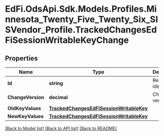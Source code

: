 # EdFi.OdsApi.Sdk.Models.Profiles.Minnesota_Twenty_Five_Twenty_Six_SISVendor_Profile.TrackedChangesEdFiSessionWritableKeyChange

## Properties

Name | Type | Description | Notes
------------ | ------------- | ------------- | -------------
**Id** | **string** | Resource identifier | [optional] 
**ChangeVersion** | **decimal** | Change version | [optional] 
**OldKeyValues** | [**TrackedChangesEdFiSessionWritableKey**](TrackedChangesEdFiSessionWritableKey.md) |  | [optional] 
**NewKeyValues** | [**TrackedChangesEdFiSessionWritableKey**](TrackedChangesEdFiSessionWritableKey.md) |  | [optional] 

[[Back to Model list]](../README.md#documentation-for-models) [[Back to API list]](../README.md#documentation-for-api-endpoints) [[Back to README]](../README.md)


